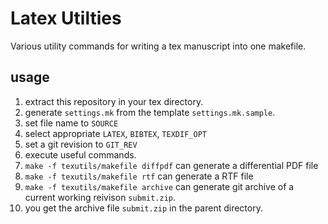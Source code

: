 # Latex Utilties

Various utility commands for writing a tex manuscript into one makefile.

## usage

1. extract this repository in your tex directory.
2. generate ``settings.mk`` from the template ``settings.mk.sample``.
  1. set file name to ``SOURCE``
  2. select appropriate ``LATEX``, ``BIBTEX``, ``TEXDIF_OPT``
  2. set a git revision to ``GIT_REV`` 
3. execute useful commands.
  1. ``make -f texutils/makefile diffpdf`` can generate a differential PDF file
  2. ``make -f texutils/makefile rtf`` can generate a RTF file
  3. ``make -f texutils/makefile archive`` can generate git archive of a current working reivison ``submit.zip``.
10. you get the archive file ``submit.zip`` in the parent directory.
